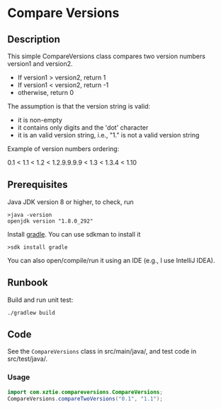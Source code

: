 # Compare Versions
## Description
This simple CompareVersions class compares two version numbers version1 and version2.
* If version1 > version2, return 1
* If version1 < version2, return -1
* otherwise, return 0

The assumption is that the version string is valid:
* it is non-empty
* it contains only digits and the 'dot' character
* it is an valid version string, i.e., "1." is not a valid version string

Example of version numbers ordering: 

0.1 < 1.1 < 1.2 < 1.2.9.9.9.9 < 1.3 < 1.3.4 < 1.10

## Prerequisites
Java JDK version 8 or higher, to check, run
```
>java -version
openjdk version "1.8.0_292"
```
Install [gradle](https://gradle.org/install/). You can use sdkman to install it
```
>sdk install gradle
```
You can also open/compile/run it using an IDE (e.g., I use IntelliJ IDEA).
## Runbook
Build and run unit test:
```
./gradlew build
```

## Code
See the `CompareVersions` class in src/main/java/, and test code in src/test/java/.
### Usage
```java
import com.xztie.compareversions.CompareVersions;
CompareVersions.compareTwoVersions("0.1", "1.1");
```



